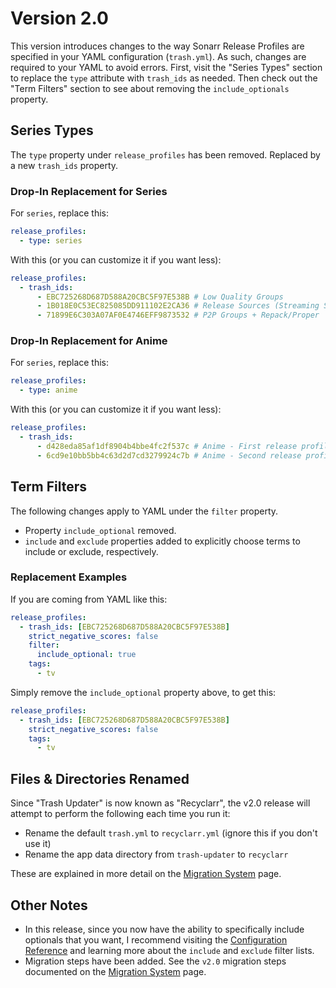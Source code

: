 # Version 2.0

This version introduces changes to the way Sonarr Release Profiles are specified in your YAML
configuration (`trash.yml`). As such, changes are required to your YAML to avoid errors. First,
visit the "Series Types" section to replace the `type` attribute with `trash_ids` as needed. Then
check out the "Term Filters" section to see about removing the `include_optionals` property.

## Series Types

The `type` property under `release_profiles` has been removed. Replaced by a new `trash_ids`
property.

### Drop-In Replacement for Series

For `series`, replace this:

```yml
release_profiles:
  - type: series
```

With this (or you can customize it if you want less):

```yml
release_profiles:
  - trash_ids:
      - EBC725268D687D588A20CBC5F97E538B # Low Quality Groups
      - 1B018E0C53EC825085DD911102E2CA36 # Release Sources (Streaming Service)
      - 71899E6C303A07AF0E4746EFF9873532 # P2P Groups + Repack/Proper
```

### Drop-In Replacement for Anime

For `series`, replace this:

```yml
release_profiles:
  - type: anime
```

With this (or you can customize it if you want less):

```yml
release_profiles:
  - trash_ids:
      - d428eda85af1df8904b4bbe4fc2f537c # Anime - First release profile
      - 6cd9e10bb5bb4c63d2d7cd3279924c7b # Anime - Second release profile
```

## Term Filters

The following changes apply to YAML under the `filter` property.

- Property `include_optional` removed.
- `include` and `exclude` properties added to explicitly choose terms to include or exclude,
  respectively.

### Replacement Examples

If you are coming from YAML like this:

```yml
release_profiles:
  - trash_ids: [EBC725268D687D588A20CBC5F97E538B]
    strict_negative_scores: false
    filter:
      include_optional: true
    tags:
      - tv
```

Simply remove the `include_optional` property above, to get this:

```yml
release_profiles:
  - trash_ids: [EBC725268D687D588A20CBC5F97E538B]
    strict_negative_scores: false
    tags:
      - tv
```

## Files & Directories Renamed

Since "Trash Updater" is now known as "Recyclarr", the v2.0 release will attempt to perform the
following each time you run it:

- Rename the default `trash.yml` to `recyclarr.yml` (ignore this if you don't use it)
- Rename the app data directory from `trash-updater` to `recyclarr`

These are explained in more detail on the [Migration System] page.

## Other Notes

- In this release, since you now have the ability to specifically include optionals that you want, I
  recommend visiting the [Configuration Reference] and learning more about the `include` and
  `exclude` filter lists.
- Migration steps have been added. See the `v2.0` migration steps documented on the [Migration
  System] page.

[Configuration Reference]: https://github.com/rcdailey/recyclarr/wiki/Configuration-Reference
[Migration System]: https://github.com/rcdailey/recyclarr/wiki/Migration-System
